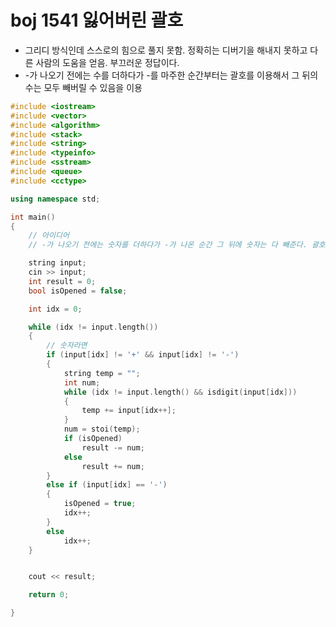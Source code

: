 # boj 1541 잃어버린 괄호

- 그리디 방식인데 스스로의 힘으로 풀지 못함. 정확히는 디버기을 해내지 못하고 다른 사람의 도움을 얻음. 부끄러운 정답이다.
- -가 나오기 전에는 수를 더하다가 -를 마주한 순간부터는 괄호를 이용해서 그 뒤의 수는 모두 빼버릴 수 있음을 이용



```c++
#include <iostream>
#include <vector>
#include <algorithm>
#include <stack>
#include <string>
#include <typeinfo>
#include <sstream>
#include <queue>
#include <cctype>

using namespace std;

int main()
{
	// 아이디어
	// -가 나오기 전에는 숫자를 더하다가 -가 나온 순간 그 뒤에 숫자는 다 빼준다. 괄호를 조정해서 +의 경우도 다 빼게 만들어버릴 수 있음

	string input;
	cin >> input;
	int result = 0;
	bool isOpened = false;

	int idx = 0;

	while (idx != input.length())
	{
		// 숫자라면
		if (input[idx] != '+' && input[idx] != '-')
		{
			string temp = "";
			int num;
			while (idx != input.length() && isdigit(input[idx]))
			{
				temp += input[idx++];
			}
			num = stoi(temp);
			if (isOpened)
				result -= num;
			else
				result += num;
		}
		else if (input[idx] == '-')
		{
			isOpened = true;
			idx++;
		}
		else
			idx++;
	}


	cout << result;

	return 0;

}
```

